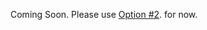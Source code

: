 Coming Soon. Please use [Option #2](~/lib/datastore/getting-started.md#option-2-use-amplify-cli).  for now.

